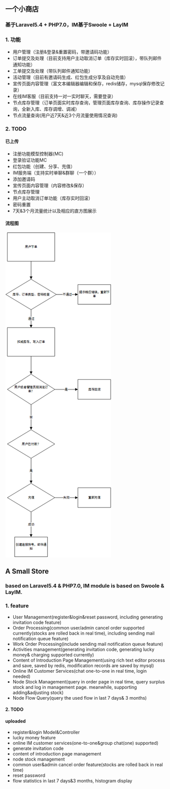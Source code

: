 ## 一个小商店
### 基于Laravel5.4 + PHP7.0，IM基于Swoole + LayIM

### 1. 功能
- 用户管理（注册&amp;登录&amp;重置密码，带邀请码功能）
- 订单提交及处理（目前支持用户主动取消订单（库存实时回滚），带队列邮件通知功能）
- 工单提交及处理（带队列邮件通知功能）
- 活动管理（目前有邀请码生成、红包生成分享及自动充值）
- 宣传页面内容管理（富文本编辑器编辑和保存，redis储存，mysql保存修改记录）
- 在线IM客服（目前支持一对一实时聊天，需要登录）
- 节点库存管理（订单页面实时库存查询，管理页面库存查询、库存操作记录查询，全新入库、库存调增、调减）
- 节点流量查询(用户近7天&近3个月流量使用情况查询)

### 2. TODO

#### 已上传
- 注册功能模型控制器(MC)
- 登录验证功能MC
- 红包功能（创建、分享、充值）
- IM服务端（支持实时单聊&amp;群聊（一个群））
- 添加邀请码
- 宣传页面内容管理（内容修改&amp;保存）
- 节点库存管理
- 用户主动取消订单功能（库存实时回滚）
- 密码重置
- 7天&3个月流量统计以及相应的直方图展示

#### 流程图
![FlowChart](https://github.com/TonyStark10006/SSStore/raw/master/flowchart.png)

## A Small Store
### based on Laravel5.4 &amp; PHP7.0, IM module is based on Swoole &amp; LayIM.

### 1. feature
- User Management(register&amp;login&amp;reset password, including generating invitation code feature)
- Order Processing(common user/admin cancel order supported currently(stocks are rolled back in real time), including sending mail notification queue feature)
- Work Order Processing(include sending mail notification queue feature)
- Activities management(generating invitation code, generating lucky money&amp; charging supported currently)
- Content of Introduction Page Management(using rich text editor process and save, saved by redis, modification records are saved by mysql)
- Online IM Customer Services(chat one-to-one in real time, login needed)
- Node Stock Management(query in order page in real time, query surplus stock and log in management page. meanwhile, supporting adding&amp;adjusting stock)
- Node Flow Query(query the used flow in last 7 days&amp; 3 months)

#### 2. TODO

#### uploaded
- register&amp;login Model&amp;Controller
- lucky money feature
- online IM customer services(one-to-one&amp;group chat(one) supported)
- generate invitation code
- content of introduction page management
- node stock management
- common user&amp;admin cancel order feature(stocks are rolled back in real time)
- reset password
- flow statistics in last 7 days&amp;3 months, histogram display